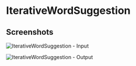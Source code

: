 # IterativeWordSuggestion

## Screenshots
![IterativeWordSuggestion - Input](https://github.com/sourabhagrawal23/IterativeWordSuggestion/blob/master/Screenshots/1.png?raw=true)

![IterativeWordSuggestion - Output](https://github.com/sourabhagrawal23/IterativeWordSuggestion/blob/master/Screenshots/2.png?raw=true)
